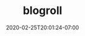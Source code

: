 ---
title: blogroll
date: 2020-02-25T20:01:24-07:00
lastmod: 2020-02-25T20:20:24-07:00
draft: false
---